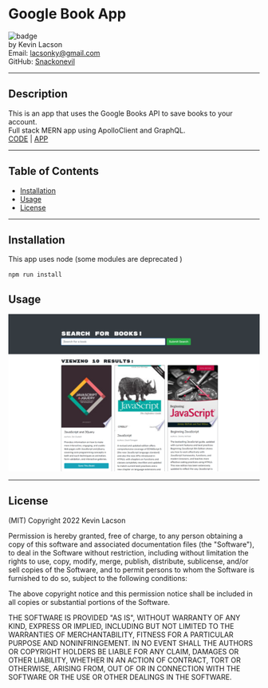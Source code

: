 # Google Book App

![badge](https://img.shields.io/badge/license-MIT-blue)  
by Kevin Lacson  
Email: lacsonky@gmail.com  
GitHub: [Snackonevil](https://github.com/Snackonevil)

---

## Description

This is an app that uses the Google Books API to save books to your account.  
Full stack MERN app using ApolloClient and GraphQL.  
[CODE](https://github.com/Snackonevil/GTBC-book-search-engine) | [APP](https://gtbc-books-search-engine.herokuapp.com/)

---

## Table of Contents

-   [Installation](#installation)
-   [Usage](#usage)
-   [License](#license)

---

## Installation

This app uses node (some modules are deprecated )

```
npm run install
```

## Usage

![Screenshot](googlebooks-screenshot.PNG)

---

## License

(MIT)
Copyright 2022 Kevin Lacson

Permission is hereby granted, free of charge, to any person obtaining a copy of this software and associated documentation files (the "Software"), to deal in the Software without restriction, including without limitation the rights to use, copy, modify, merge, publish, distribute, sublicense, and/or sell copies of the Software, and to permit persons to whom the Software is furnished to do so, subject to the following conditions:

The above copyright notice and this permission notice shall be included in all copies or substantial portions of the Software.

THE SOFTWARE IS PROVIDED "AS IS", WITHOUT WARRANTY OF ANY KIND, EXPRESS OR IMPLIED, INCLUDING BUT NOT LIMITED TO THE WARRANTIES OF MERCHANTABILITY, FITNESS FOR A PARTICULAR PURPOSE AND NONINFRINGEMENT. IN NO EVENT SHALL THE AUTHORS OR COPYRIGHT HOLDERS BE LIABLE FOR ANY CLAIM, DAMAGES OR OTHER LIABILITY, WHETHER IN AN ACTION OF CONTRACT, TORT OR OTHERWISE, ARISING FROM, OUT OF OR IN CONNECTION WITH THE SOFTWARE OR THE USE OR OTHER DEALINGS IN THE SOFTWARE.
